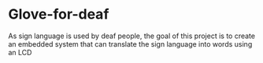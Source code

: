 # Glove-for-deaf
As sign language is used by deaf people, the goal of this project is to create an embedded system that can translate the sign language into words using an LCD
